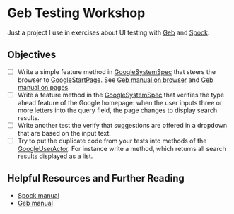Geb Testing Workshop
====================
Just a project I use in exercises about UI testing with [Geb] and [Spock].

Objectives
----------
- [ ] Write a simple feature method in [GoogleSystemSpec] that steers the browser to [GoogleStartPage].
  See [Geb manual on browser] and [Geb manual on pages].
- [ ] Write a feature method in the [GoogleSystemSpec] that verifies the type ahead feature of the Google homepage:
  when the user inputs three or more letters into the query field, the page changes to display search results.
- [ ] Write another test the verify that suggestions are offered in a dropdown that are based on the input text.
- [ ] Try to put the duplicate code from your tests into methods of the [GoogleUserActor].
  For instance write a method, which returns all search results displayed as a list.

Helpful Resources and Further Reading
-------------------------------------
* [Spock manual]
* [Geb manual]


[Spock]: <https://github.com/spockframework/spock>
[Spock manual]: <http://docs.spockframework.org/>

[Geb]: <http://www.gebish.org/>
[Geb manual]: <http://www.gebish.org/manual/current/>
[Geb manual on browser]: <http://www.gebish.org/manual/current/#browser>
[Geb manual on pages]: <http://www.gebish.org/manual/current/#pages>

[GoogleSystemSpec]: <src/test/groovy/de/assertagile/workshop/gebtesting/test/GoogleSystemSpec.groovy>
[GoogleStartPage]: <src/test/groovy/de/assertagile/workshop/gebtesting/test/pages/GoogleStartPage.groovy>
[GoogleUserActor]: <src/test/groovy/de/assertagile/workshop/gebtesting/test/actors/GoogleUserActor.groovy>
